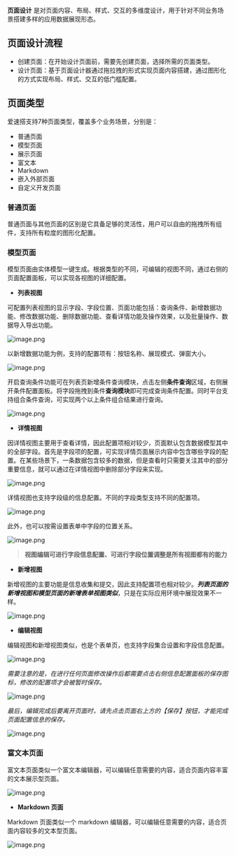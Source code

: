 
**页面设计** 是对页面内容、布局、样式、交互的多维度设计，用于针对不同业务场景搭建多样的应用数据展现形态。

## 页面设计流程

* 创建页面：在开始设计页面前，需要先创建页面，选择所需的页面类型。
* 设计页面：基于页面设计器通过拖拉拽的形式实现页面内容搭建，通过图形化的方式实现布局、样式、交互的低门槛配置。

## 页面类型

爱速搭支持7种页面类型，覆盖多个业务场景，分别是：
* 普通页面
* 模型页面
* 展示页面
* 富文本
* Markdown
* 嵌入外部页面
* 自定义开发页面

### 普通页面

普通页面与其他页面的区别是它具备足够的灵活性，用户可以自由的拖拽所有组件，支持所有粒度的图形化配置。

### 模型页面

模型页面由实体模型一键生成。根据类型的不同，可编辑的视图不同，通过右侧的页面配置面板，可以实现各视图的详细配置。

- **列表视图**

可配置列表视图的显示字段、字段位置、页面功能包括：查询条件、新增数据功能、修改数据功能、删除数据功能、查看详情功能及操作效果，以及批量操作、数据导入导出功能。

![image.png](/img/页面设计/页面类型说明/image_989e183.png)

以新增数据功能为例，支持的配置项有：按钮名称、展现模式、弹窗大小。

![image.png](/img/页面设计/页面类型说明/image_76b7414.png)

开启查询条件功能可在列表页新增条件查询模块，点击左侧**条件查询**区域，右侧展开条件配置面板。将字段拖拽到条件**查询模块**即可完成查询条件配置。同时平台支持组合条件查询，可实现两个以上条件组合结果进行查询。

![image.png](/img/页面设计/页面类型说明/image_b40d106.png)

- **详情视图**

因详情视图主要用于查看详情，因此配置项相对较少，页面默认包含数据模型其中的全部字段。首先是字段项的配置，可实现详情页面展示内容中包含哪些字段的配置。在某些场景下，一条数据包含较多的数据，但是查看时只需要关注其中的部分重要信息，就可以通过在详情视图中删除部分字段来实现。

![image.png](/img/页面设计/页面类型说明/image_c1c8694.png)

详情视图也支持字段级的信息配置。不同的字段类型支持不同的配置项。

![image.png](/img/页面设计/页面类型说明/image_8ac283d.png)

此外，也可以按需设置表单中字段的位置关系。

![image.png](/img/页面设计/页面类型说明/image_da87700.png)

> **视图编辑可进行字段信息配置、可进行字段位置调整是所有视图都有的能力**

- **新增视图**

新增视图的主要功能是信息收集和提交，因此支持配置项也相对较少。**_列表页面的新增视图和模型页面的新增表单视图类似_**，只是在实际应用环境中展现效果不一样。

![image.png](/img/页面设计/页面类型说明/image_ed144af.png)

- **编辑视图**

编辑视图和新增视图类似，也是个表单页，也支持字段集合设置和字段信息配置。

![image.png](/img/页面设计/页面类型说明/image_f77c31b.png)

_需要注意的是，在进行任何页面修改操作后都需要点击右侧信息配置面板的保存图标，修改的配置项才会被暂时保存。_

![image.png](/img/页面设计/页面类型说明/image_1de02a1.png)

_最后，编辑完成后要离开页面时，请先点击页面右上方的【保存】按钮，才能完成页面配置信息的保存。_

![image.png](/img/页面设计/页面类型说明/image_5c2bd32.png)

### 富文本页面

富文本页面类似一个富文本编辑器，可以编辑任意需要的内容，适合页面内容丰富的文本展示型页面。

![image.png](/img/页面设计/页面类型说明/image_1c33b34.png)

- **Markdown 页面**

Markdown 页面类似一个 markdown 编辑器，可以编辑任意需要的内容，适合页面内容较多的文本型页面。

![image.png](/img/页面设计/页面类型说明/image_ca3ac82.png)
